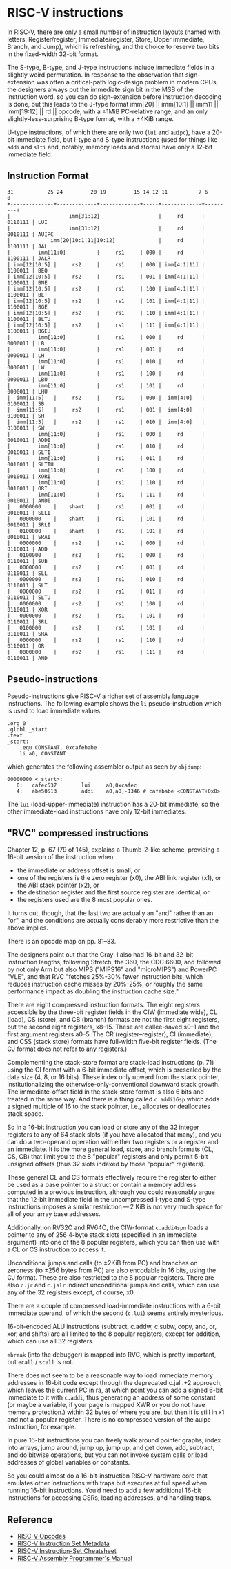 # RISC-V instructions

In RISC-V, there are only a small number of instruction layouts (named with
letters: Register/register, Immediate/register, Store, Upper immediate, Branch,
and Jump), which is refreshing, and the choice to reserve two bits in the
fixed-width 32-bit format.

The S-type, B-type, and J-type instructions include immediate fields in a
slightly weird permutation. In response to the observation that sign-extension
was often a critical-path logic-design problem in modern CPUs, the designers
always put the immediate sign bit in the MSB of the instruction word, so you
can do sign-extension before instruction decoding is done, but this leads to
the J-type format
  imm[20] || imm[10:1] || imm11 || imm[19:12] || rd || opcode,
with a ±1MiB PC-relative range, and an only slightly-less-surprising B-type
format, with a ±4KiB range.

U-type instructions, of which there are only two (`lui` and `auipc`), have
a 20-bit immediate field, but I-type and S-type instructions (used for things
like `addi` and `slti` and, notably, memory loads and stores) have only a
12-bit immediate field.

## Instruction Format
```
31           25 24         20 19         15 14 12 11          7 6       0
+--------------+-------------+-------------+-----+-------------+---------+
|                   imm[31:12]                   |     rd      | 0110111 | LUI
|                   imm[31:12]                   |     rd      | 0010111 | AUIPC
|             imm[20|10:1|11|19:12]              |     rd      | 1101111 | JAL
|         imm[11:0]          |     rs1     | 000 |     rd      | 1100111 | JALR 
| imm[12|10:5] |     rs2     |     rs1     | 000 | imm[4:1|11] | 1100011 | BEQ
| imm[12|10:5] |     rs2     |     rs1     | 001 | imm[4:1|11] | 1100011 | BNE
| imm[12|10:5] |     rs2     |     rs1     | 100 | imm[4:1|11] | 1100011 | BLT
| imm[12|10:5] |     rs2     |     rs1     | 101 | imm[4:1|11] | 1100011 | BGE
| imm[12|10:5] |     rs2     |     rs1     | 110 | imm[4:1|11] | 1100011 | BLTU
| imm[12|10:5] |     rs2     |     rs1     | 111 | imm[4:1|11] | 1100011 | BGEU
|         imm[11:0]          |     rs1     | 000 |     rd      | 0000011 | LB
|         imm[11:0]          |     rs1     | 001 |     rd      | 0000011 | LH
|         imm[11:0]          |     rs1     | 010 |     rd      | 0000011 | LW
|         imm[11:0]          |     rs1     | 100 |     rd      | 0000011 | LBU
|         imm[11:0]          |     rs1     | 101 |     rd      | 0000011 | LHU
|  imm[11:5]   |     rs2     |     rs1     | 000 |  imm[4:0]   | 0100011 | SB
|  imm[11:5]   |     rs2     |     rs1     | 001 |  imm[4:0]   | 0100011 | SH
|  imm[11:5]   |     rs2     |     rs1     | 010 |  imm[4:0]   | 0100011 | SW
|         imm[11:0]          |     rs1     | 000 |     rd      | 0010011 | ADDI
|         imm[11:0]          |     rs1     | 010 |     rd      | 0010011 | SLTI
|         imm[11:0]          |     rs1     | 011 |     rd      | 0010011 | SLTIU
|         imm[11:0]          |     rs1     | 100 |     rd      | 0010011 | XORI
|         imm[11:0]          |     rs1     | 110 |     rd      | 0010011 | ORI
|         imm[11:0]          |     rs1     | 111 |     rd      | 0010011 | ANDI
|   0000000    |    shamt    |     rs1     | 001 |     rd      | 0010011 | SLLI
|   0000000    |    shamt    |     rs1     | 101 |     rd      | 0010011 | SRLI
|   0100000    |    shamt    |     rs1     | 101 |     rd      | 0010011 | SRAI
|   0000000    |     rs2     |     rs1     | 000 |     rd      | 0110011 | ADD
|   0100000    |     rs2     |     rs1     | 000 |     rd      | 0110011 | SUB
|   0000000    |     rs2     |     rs1     | 001 |     rd      | 0110011 | SLL
|   0000000    |     rs2     |     rs1     | 010 |     rd      | 0110011 | SLT
|   0000000    |     rs2     |     rs1     | 011 |     rd      | 0110011 | SLTU
|   0000000    |     rs2     |     rs1     | 100 |     rd      | 0110011 | XOR
|   0000000    |     rs2     |     rs1     | 101 |     rd      | 0110011 | SRL
|   0100000    |     rs2     |     rs1     | 101 |     rd      | 0110011 | SRA
|   0000000    |     rs2     |     rs1     | 110 |     rd      | 0110011 | OR
|   0000000    |     rs2     |     rs1     | 111 |     rd      | 0110011 | AND
```

## Pseudo-instructions

Pseudo-instructions give RISC-V a richer set of assembly language instructions.
The following example shows the `li` pseudo-instruction which is used to load immediate values:
```
.org 0
.globl _start
.text
_start:
    .equ CONSTANT, 0xcafebabe
    li a0, CONSTANT
```

which generates the following assembler output as seen by `objdump`:
```
00000000 <_start>:
   0:	cafec537        lui     a0,0xcafec
   4:	abe50513        addi    a0,a0,-1346 # cafebabe <CONSTANT+0x0>
```

The `lui` (load-upper-immediate) instruction has a 20-bit immediate, so the other immediate-load instructions have only 12-bit immediates.

## "RVC" compressed instructions

Chapter 12, p. 67 (79 of 145), explains a Thumb-2-like scheme, providing a
16-bit version of the instruction when:
* the immediate or address offset is small, or
* one of the registers is the zero register (x0), the ABI link register (x1), or the ABI stack pointer (x2), or
* the destination register and the first source register are identical, or
* the registers used are the 8 most popular ones.

It turns out, though, that the last two are actually an "and" rather than an
"or", and the conditions are actually considerably more restrictive than the
above implies.

There is an opcode map on pp. 81–83.

The designers point out that the Cray-1 also had 16-bit and 32-bit instruction
lengths, following Stretch, the 360, the CDC 6600, and followed by not only Arm
but also MIPS ("MIPS16" and "microMIPS") and PowerPC "VLE", and that RVC
"fetches 25%-30% fewer instruction bits, which reduces instruction cache misses
by 20%-25%, or roughly the same performance impact as doubling the instruction
cache size."

There are eight compressed instruction formats.
The eight registers accessible by the three-bit register fields in the CIW (immediate wide),
CL (load), CS (store), and CB (branch) formats are not the first eight registers,
but the second eight registers, x8–15.
These are callee-saved s0–1 and the first argument registers a0–5.
The CR (register–register), CI (immediate), and CSS (stack store) formats have
full-width five-bit register fields. (The CJ format does not refer to any registers.)

Complementing the stack-store format are stack-load instructions (p. 71) using
the CI format with a 6-bit immediate offset, which is prescaled by the data
size (4, 8, or 16 bits). These index only upward from the stack pointer,
institutionalizing the otherwise-only-conventional downward stack growth.
The immediate-offset field in the stack-store format is also 6 bits and treated
in the same way. And there is a thing called `c.addi16sp` which adds a signed
multiple of 16 to the stack pointer, i.e., allocates or deallocates stack space.

So in a 16-bit instruction you can load or store any of the 32 integer registers
to any of 64 stack slots (if you have allocated that many), and you can do a
two-operand operation with either two registers or a register and an immediate.
It is the more general load, store, and branch formats (CL, CS, CB) that limit
you to the 8 "popular" registers and only permit 5-bit unsigned offsets (thus
32 slots indexed by those "popular" registers).

These general CL and CS formats effectively require the register to either be
used as a base pointer to a struct or contain a memory address computed in a
previous instruction, although you could reasonably argue that the 12-bit
immediate field in the uncompressed I-type and S-type instructions imposes a
similar restriction — 2 KiB is not very much space for all of your array base
addresses.

Additionally, on RV32C and RV64C, the CIW-format `c.addi4spn` loads a pointer
to any of 256 4-byte stack slots (specified in an immediate argument) into
one of the 8 popular registers, which you can then use with a CL or CS
instruction to access it.

Unconditional jumps and calls (to ±2KiB from PC) and branches on zeroness
(to ±256 bytes from PC) are also encodable in 16 bits, using the CJ format.
These are also restricted to the 8 popular registers. There are also `c.jr` and
`c.jalr` indirect unconditional jumps and calls, which can use any of the 32
registers except, of course, x0.

There are a couple of compressed load-immediate instructions with a 6-bit
immediate operand, of which the second (`c.lui`) seems entirely mysterious.

16-bit-encoded ALU instructions (subtract, c.addw, c.subw, copy, and, or, xor,
and shifts) are all limited to the 8 popular registers, except for addition,
which can use all 32 registers.

`ebreak` (into the debugger) is mapped into RVC, which is pretty important,
but `ecall` / `scall` is not.

There does not seem to be a reasonable way to load immediate memory addresses
in 16-bit code except through the deprecated c.jal .+2 approach, which leaves
the current PC in ra, at which point you can add a signed 6-bit immediate to
it with `c.addi`, thus generating an address of some constant (or maybe a
variable, if your page is mapped XWR or you do not have memory protection.)
within 32 bytes of where you are, but then it is still in x1 and not a popular
register. There is no compressed version of the auipc instruction, for example.

In pure 16-bit instructions you can freely walk around pointer graphs, index
into arrays, jump around, jump up, jump up, and get down, add, subtract, and
do bitwise operations, but you can not invoke system calls or load addresses
of global variables or constants.

So you could almost do a 16-bit-instruction RISC-V hardware core that emulates
other instructions with traps but executes at full speed when running 16-bit
instructions. You’d need to add a few additional 16-bit instructions for
accessing CSRs, loading addresses, and handling traps.

## Reference
* [RISC-V Opcodes](https://github.com/riscv/riscv-opcodes)
* [RISC-V Instruction Set Metadata](https://github.com/michaeljclark/riscv-meta)
* [RISC-V Instruction-Set Cheatsheet](https://itnext.io/risc-v-instruction-set-cheatsheet-70961b4bbe8)
* [RISC-V Assembly Programmer's Manual](https://github.com/riscv-non-isa/riscv-asm-manual/blob/master/riscv-asm.md)

